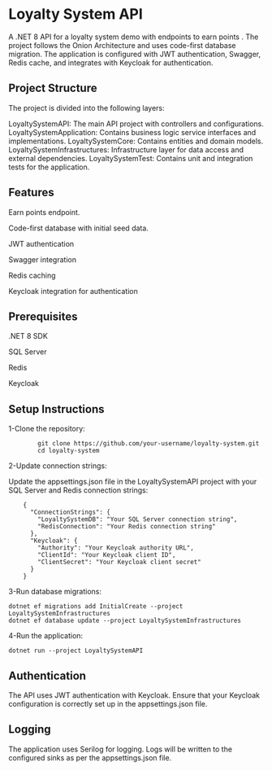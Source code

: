 # **Loyalty System API**

A .NET 8 API for a loyalty system demo with endpoints to earn points . 
The project follows the Onion Architecture and uses code-first database migration. 
The application is configured with JWT authentication, Swagger, Redis cache, and integrates with Keycloak for authentication.

## Project Structure
The project is divided into the following layers:

LoyaltySystemAPI: The main API project with controllers and configurations.
LoyaltySystemApplication: Contains business logic service interfaces and implementations.
LoyaltySystemCore: Contains entities and domain models.
LoyaltySystemInfrastructures: Infrastructure layer for data access and external dependencies.
LoyaltySystemTest: Contains unit and integration tests for the application.

## Features

Earn points endpoint.

Code-first database with initial seed data.

JWT authentication

Swagger integration

Redis caching

Keycloak integration for authentication

## Prerequisites

.NET 8 SDK

SQL Server

Redis

Keycloak

## Setup Instructions

1-Clone the repository:

			git clone https://github.com/your-username/loyalty-system.git
			cd loyalty-system
2-Update connection strings:

Update the appsettings.json file in the LoyaltySystemAPI project with your SQL Server and Redis connection strings:

		{
		  "ConnectionStrings": {
		    "LoyaltySystemDB": "Your SQL Server connection string",
		    "RedisConnection": "Your Redis connection string"
		  },
		  "Keycloak": {
		    "Authority": "Your Keycloak authority URL",
		    "ClientId": "Your Keycloak client ID",
		    "ClientSecret": "Your Keycloak client secret"
		  }
		}

3-Run database migrations:

	dotnet ef migrations add InitialCreate --project LoyaltySystemInfrastructures
	dotnet ef database update --project LoyaltySystemInfrastructures

4-Run the application:

	dotnet run --project LoyaltySystemAPI

## Authentication
The API uses JWT authentication with Keycloak. Ensure that your Keycloak configuration is correctly set up in the appsettings.json file.

## Logging
The application uses Serilog for logging. Logs will be written to the configured sinks as per the appsettings.json file.

